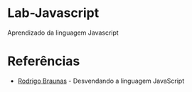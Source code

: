 # Lab-Javascript
Aprendizado da linguagem Javascript
# Referências
* [Rodrigo Braunas](https://www.youtube.com/playlist?list=PLQCmSnNFVYnT1-oeDOSBnt164802rkegc) - Desvendando a linguagem JavaScript
